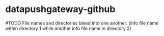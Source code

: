 # datapushgateway-github
#TODO File names and directories bleed into one another. (info file name within directory 1 while another info file name in directory 2)